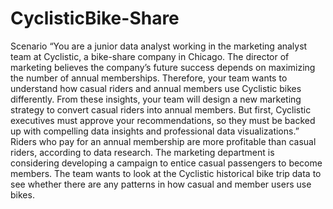 # CyclisticBike-Share


Scenario
“You are a junior data analyst working in the marketing analyst team at Cyclistic, a bike-share company in Chicago. The director of marketing believes the company’s future success depends on maximizing the number of annual memberships. Therefore, your team wants to understand how casual riders and annual members use Cyclistic bikes differently. From these insights, your team will design a new marketing strategy to convert casual riders into annual members.
But first, Cyclistic executives must approve your recommendations, so they must be backed up with compelling data insights and professional data visualizations.”
Riders who pay for an annual membership are more profitable than casual riders, according to data research.
The marketing department is considering developing a campaign to entice casual passengers to become members.
The team wants to look at the Cyclistic historical bike trip data to see whether there are any patterns in how casual and member users use bikes.
